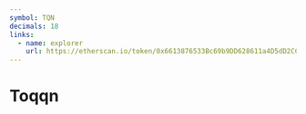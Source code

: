 ```yaml
---
symbol: TQN
decimals: 18
links:
  - name: explorer
    url: https://etherscan.io/token/0x6613876533Bc69b9DD628611a4D5dD2CCD8C7638
---
```


# Toqqn
